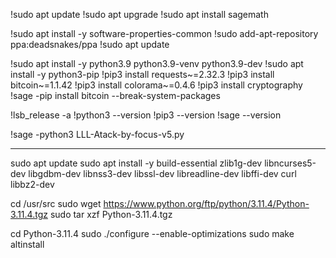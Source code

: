!sudo apt update
!sudo apt upgrade
!sudo apt install sagemath

!sudo apt install -y software-properties-common
!sudo add-apt-repository ppa:deadsnakes/ppa
!sudo apt update

!sudo apt install -y python3.9 python3.9-venv python3.9-dev
!sudo apt install -y python3-pip
!pip3 install requests~=2.32.3
!pip3 install bitcoin~=1.1.42
!pip3 install colorama~=0.4.6
!pip3 install cryptography
!sage -pip install bitcoin --break-system-packages

!lsb_release -a
!python3 --version
!pip3 --version
!sage --version

!sage -python3 LLL-Atack-by-focus-v5.py

----------------------
sudo apt update
sudo apt install -y build-essential zlib1g-dev libncurses5-dev libgdbm-dev libnss3-dev libssl-dev libreadline-dev libffi-dev curl libbz2-dev


cd /usr/src
sudo wget https://www.python.org/ftp/python/3.11.4/Python-3.11.4.tgz
sudo tar xzf Python-3.11.4.tgz


cd Python-3.11.4
sudo ./configure --enable-optimizations
sudo make altinstall

